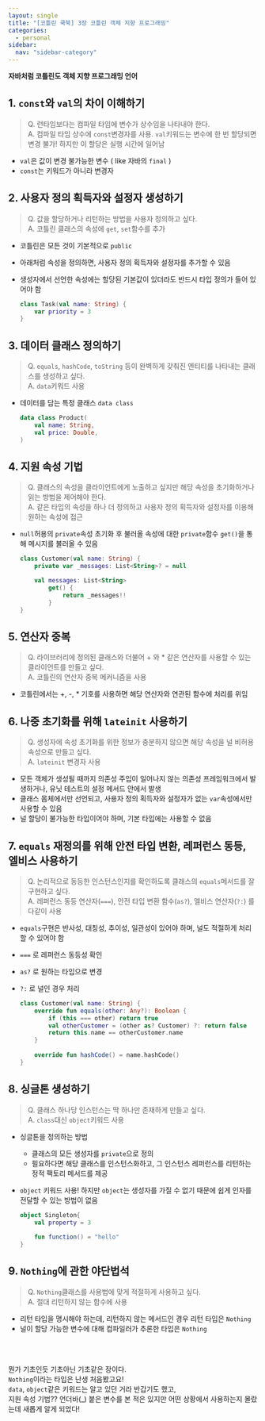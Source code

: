 ```yaml
---
layout: single
title: "[코틀린 쿡북] 3장 코틀린 객체 지향 프로그래밍"
categories:
  - personal
sidebar:
  nav: "sidebar-category"
---
```


**자바처럼 코틀린도 객체 지향 프로그래밍 언어**

## 1. `const`와 `val`의 차이 이해하기
> Q. 런타임보다는 컴파일 타임에 변수가 상수임을 나타내야 한다.<br />
> A. 컴파일 타임 상수에 `const`변경자를 사용. `val`키워드는 변수에 한 번 할당되면 변경 불가! 하지만 이 할당은 실행 시간에 일어남

- `val`은 값이 변경 불가능한 변수 ( like 자바의 `final` )
- `const`는 키워드가 아니라 변경자

## 2. 사용자 정의 획득자와 설정자 생성하기
> Q. 값을 할당하거나 리턴하는 방법을 사용자 정의하고 싶다.<br />
> A. 코틀린 클래스의 속성에 `get`, `set`함수를 추가

- 코틀린은 모든 것이 기본적으로 `public`
- 아래처럼 속성을 정의하면, 사용자 정의 획득자와 설정자를 추가할 수 있음
- 생성자에서 선언한 속성에는 할당된 기본값이 있더라도 반드시 타입 정의가 들어 있어야 함

    ``` kotlin
    class Task(val name: String) {
        var priority = 3
    }
    ```

## 3. 데이터 클래스 정의하기
> Q. `equals`, `hashCode`, `toString` 등이 완벽하게 갖춰진 엔티티를 나타내는 클래스를 생성하고 싶다.<br />
> A. `data`키워드 사용

- 데이터를 담는 특정 클래스 `data class`

    ``` kotlin
    data class Product(
        val name: String,
        val price: Double,
    )
    ``` 

## 4. 지원 속성 기법
> Q. 클래스의 속성을 클라이언트에게 노출하고 싶지만 해당 속성을 초기화하거나 읽는 방법을 제어해야 한다.<br />
> A. 같은 타입의 속성을 하나 더 정의하고 사용자 정의 획득자와 설정자를 이용해 원하는 속성에 접근

- `null`허용의 `private`속성 초기화 후 불러올 속성에 대한 `private`함수 `get()`을 통해 메시지를 불러올 수 있음

    ``` kotlin
    class Customer(val name: String) {
        private var _messages: List<String>? = null

        val messages: List<String>
            get() {
                return _messages!!
            }
    }
    ```

## 5. 연산자 중복
> Q. 라이브러리에 정의된 클래스와 더불어 + 와 * 같은 연산자를 사용할 수 있는 클라이언트를 만들고 싶다.<br />
> A. 코틀린의 연산자 중복 메커니즘을 사용

- 코틀린에서는 +, -, * 기호를 사용하면 해당 연산자와 연관된 함수에 처리를 위임
 
## 6. 나중 초기화를 위해 `lateinit` 사용하기
> Q. 생성자에 속성 초기화를 위한 정보가 충분하지 않으면 해당 속성을 널 비허용 속성으로 만들고 싶다.<br />
> A. `lateinit` 변경자 사용

- 모든 객체가 생성될 때까지 의존성 주입이 일어나지 않는 의존성 프레임워크에서 발생하거나, 유닛 테스트의 설정 메서드 안에서 발생
- 클래스 몸체에서만 선언되고, 사용자 정의 획득자와 설정자가 없는 `var`속성에서만 사용할 수 있음
- 널 할당이 불가능한 타입이어야 하며, 기본 타입에는 사용할 수 없음

## 7. `equals` 재정의를 위해 안전 타입 변환, 레퍼런스 동등, 엘비스 사용하기
> Q. 논리적으로 동등한 인스턴스인지를 확인하도록 클래스의 `equals`메서드를 잘 구현하고 싶다.<br />
> A. 레퍼런스 동등 연산자(`===`), 안전 타입 변환 함수(`as?`), 엘비스 연산자(`?:`) 를 다같이 사용

- `equals`구현은 반사성, 대칭성, 추이성, 일관성이 있어야 하며, 널도 적절하게 처리할 수 있어야 함
- `===` 로 레퍼런스 동등성 확인
- `as?` 로 원하는 타입으로 변경
- `?:` 로 널인 경우 처리

    ``` kotlin
    class Customer(val name: String) {
        override fun equals(other: Any?): Boolean {
            if (this === other) return true
            val otherCustomer = (other as? Customer) ?: return false
            return this.name == otherCustomer.name
        }
        
        override fun hashCode() = name.hashCode()
    }
    ```

## 8. 싱글톤 생성하기
> Q. 클래스 하나당 인스턴스는 딱 하나만 존재하게 만들고 싶다.<br />
> A. `class`대신 `object`키워드 사용

- 싱글톤을 정의하는 방법
  - 클래스의 모든 생성자를 `private`으로 정의
  - 필요하다면 해당 클래스를 인스턴스화하고, 그 인스턴스 레퍼런스를 리턴하는 정적 팩토리 메서드를 제공
- `object` 키워드 사용! 하지만 `object`는 생성자를 가질 수 없기 때문에 쉽게 인자를 전달할 수 있는 방법이 없음

    ``` kotlin
    object Singleton{
        val property = 3
        
        fun function() = "hello"
    }
    ```

## 9. `Nothing`에 관한 야단법석
> Q. `Nothing`클래스를 사용법에 맞게 적절하게 사용하고 싶다.<br />
> A. 절대 리턴하지 않는 함수에 사용

- 리턴 타입을 명시해야 하는데, 리턴하지 않는 메서드인 경우 리턴 타입은 `Nothing`
- 널이 할당 가능한 변수에 대해 컴파일러가 추론한 타입은 `Nothing`

<br />
<br />

뭔가 기초인듯 기초아닌 기초같은 장이다.<br />
`Nothing`이라는 타입은 난생 처음봤고요!<br /> 
`data`, `object`같은 키워드는 알고 있던 거라 반갑기도 했고,<br />
지원 속성 기법?? 언더바(_) 붙은 변수를 본 적은 있지만 어떤 상황에서 사용하는지 몰랐는데 새롭게 알게 되었다!

